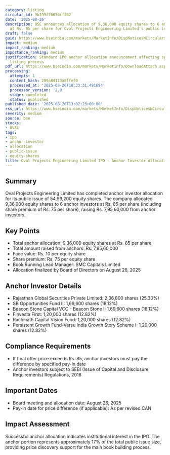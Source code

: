 ```yaml
---
category: listing
circular_id: 9b199f76676cf562
date: '2025-08-26'
description: BSE announces allocation of 9,36,000 equity shares to 6 anchor investors
  at Rs. 85 per share for Oval Projects Engineering Limited's public issue.
draft: false
guid: https://www.bseindia.com/markets/MarketInfo/DispNoticesNCirculars.aspx?Noticeid={4563CC8B-660E-481A-8BC5-5D7E4921D8F6}&noticeno=20250826-43&dt=08/26/2025&icount=43&totcount=60&flag=0
impact: medium
impact_ranking: medium
importance_ranking: medium
justification: Standard IPO anchor allocation announcement affecting specific company
  listing process
pdf_url: https://www.bseindia.com/markets/MarketInfo/DownloadAttach.aspx?id=20250826-43&attachedId=c85d7159-37fc-4385-8d72-b65a331be59e
processing:
  attempts: 1
  content_hash: 209a84113a8ffef0
  processed_at: '2025-08-26T18:33:31.491694'
  processor_version: '2.0'
  stage: completed
  status: published
published_date: '2025-08-26T13:02:23+00:00'
rss_url: https://www.bseindia.com/markets/MarketInfo/DispNoticesNCirculars.aspx?Noticeid={4563CC8B-660E-481A-8BC5-5D7E4921D8F6}&noticeno=20250826-43&dt=08/26/2025&icount=43&totcount=60&flag=0
severity: medium
source: bse
stocks:
- OVAL
tags:
- ipo
- anchor-investor
- allocation
- public-issue
- equity-shares
title: Oval Projects Engineering Limited IPO - Anchor Investor Allocation
---
```


## Summary

Oval Projects Engineering Limited has completed anchor investor allocation for its public issue of 54,99,200 equity shares. The company allocated 9,36,000 equity shares to 6 anchor investors at Rs. 85 per share (including share premium of Rs. 75 per share), raising Rs. 7,95,60,000 from anchor investors.

## Key Points

- Total anchor allocation: 9,36,000 equity shares at Rs. 85 per share
- Total amount raised from anchors: Rs. 7,95,60,000
- Face value: Rs. 10 per equity share
- Share premium: Rs. 75 per equity share
- Book Running Lead Manager: SMC Capitals Limited
- Allocation finalized by Board of Directors on August 26, 2025

## Anchor Investor Details

- Rajasthan Global Securities Private Limited: 2,36,800 shares (25.30%)
- SB Opportunities Fund II: 1,69,600 shares (18.12%)
- Beacon Stone Capital VCC - Beacon Stone I: 1,69,600 shares (18.12%)
- Finvesta First: 1,20,000 shares (12.82%)
- Rachinath Capital Vision Fund: 1,20,000 shares (12.82%)
- Persistent Growth Fund-Varsu India Growth Story Scheme I: 1,20,000 shares (12.82%)

## Compliance Requirements

- If final offer price exceeds Rs. 85, anchor investors must pay the difference by specified pay-in date
- Anchor investors subject to SEBI (Issue of Capital and Disclosure Requirements) Regulations, 2018

## Important Dates

- Board meeting and allocation date: August 26, 2025
- Pay-in date for price difference (if applicable): As per revised CAN

## Impact Assessment

Successful anchor allocation indicates institutional interest in the IPO. The anchor portion represents approximately 17% of the total public issue size, providing price discovery support for the main book building process.
